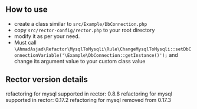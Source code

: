 ## How to use

- create a class similar to `src/Example/DbConnection.php`
- copy `src/rector-config/rector.php` to your root directory
- modify it as per your need.
- Must call `\AhmadAsjad\Refactor\MysqlToMysqli\Rule\ChangeMysqlToMysqli::setDbConnectionVariable('\Example\DbConnection::getInstance()');` and change its argument value to your custom class value


## Rector version details
refactoring for mysql supported in rector: 0.8.8
refactoring for mysql supported in rector: 0.17.2
refactoring for mysql removed from 0.17.3
